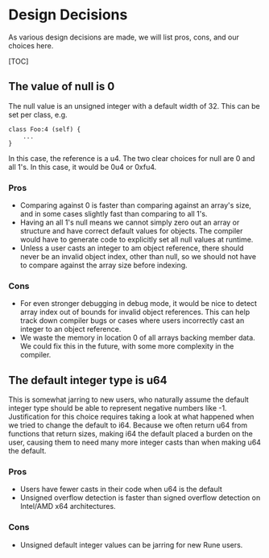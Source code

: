 # Design Decisions
As various design decisions are made, we will list pros, cons, and our choices
here.

[TOC]

## The value of null is 0
The null value is an unsigned integer with a default width of 32.  This can be
set per class, e.g.

```rune
class Foo:4 (self) {
    ...
}
```
In this case, the reference is a u4.  The two clear choices for null are 0 and
all 1's.  In this case, it would be 0u4 or 0xfu4.

### Pros
* Comparing against 0 is faster than comparing against an array's size, and in
  some cases slightly fast than comparing to all 1's.
* Having an all 1's null means we cannot simply zero out an array or structure
  and have correct default values for objects.  The compiler would have to
  generate code to explicitly set all null values at runtime.
* Unless a user casts an integer to am object reference, there should never be
  an invalid object index, other than null, so we should not have to compare
  against the array size before indexing.

### Cons
* For even stronger debugging in debug mode, it would be nice to detect array
  index out of bounds for invalid object references.  This can help track down
  compiler bugs or cases where users incorrectly cast an integer to an object
  reference.
* We waste the memory in location 0 of all arrays backing member data.  We could
  fix this in the future, with some more complexity in the compiler.

## The default integer type is u64
This is somewhat jarring to new users, who naturally assume the default integer
type should be able to represent negative numbers like -1.  Justification for
this choice requires taking a look at what happened when we tried to change the
default to i64.  Because we often return u64 from functions that return sizes,
making i64 the default placed a burden on the user, causing them to need many
more integer casts than when making u64 the default.

### Pros
* Users have fewer casts in their code when u64 is the default
* Unsigned overflow detection is faster than signed overflow detection on
  Intel/AMD x64 architectures.

### Cons
* Unsigned default integer values can be jarring for new Rune users.
